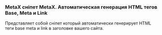 
<meta http-equiv="Content-Type" content="text/html; charset=utf-8">
<h3>MetaX сніпет MetaX. Автоматическая генерация HTML тегов Base, Meta и Link</h3>
Представляет собой сніпет который автоматически генерирует HTML теги base meta и link в заголовке вашего сайта.
